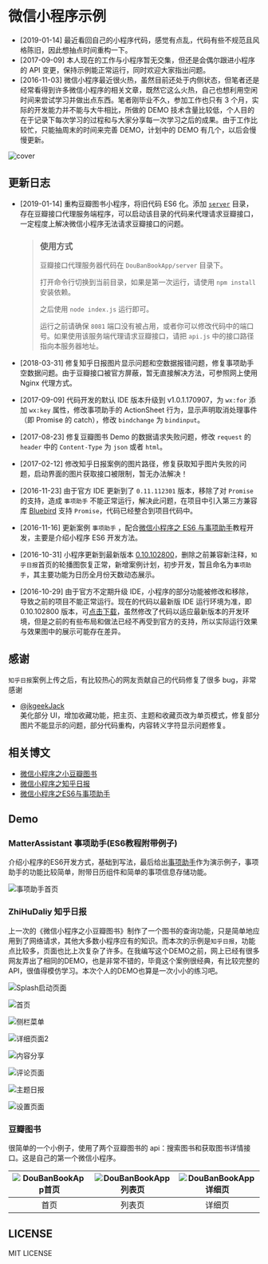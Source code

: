 # 微信小程序示例

- [2019-01-14] 最近看回自己的小程序代码，感觉有点乱，代码有些不规范且风格陈旧，因此想抽点时间重构一下。
- [2017-09-09] 本人现在的工作与小程序暂无交集，但还是会偶尔跟进小程序的 API 变更，保持示例能正常运行，同时欢迎大家指出问题。
- [2016-11-03] 微信小程序最近很火热，虽然目前还处于内侧状态，但笔者还是经常看得到许多微信小程序的相关文章，既然它这么火热，自己也想利用空闲时间来尝试学习并做出点东西。笔者刚毕业不久，参加工作也只有 3 个月，实际的开发能力并不能与大牛相比，所做的 DEMO 技术含量比较低，个人目的在于记录下每次学习的过程和与大家分享每一次学习之后的成果。由于工作比较忙，只能抽周末的时间来完善 DEMO，计划中的 DEMO 有几个，以后会慢慢更新。

![cover](resources/cover.png)

## 更新日志

- [2019-01-14] 重构豆瓣图书小程序，将旧代码 ES6 化。添加 [`server`](DouBanBookApp/server) 目录，存在豆瓣接口代理服务端程序，可以启动该目录的代码来代理请求豆瓣接口，一定程度上解决微信小程序无法请求豆瓣接口的问题。

    <blockquote>

    ### 使用方式

    豆瓣接口代理服务器代码在 `DouBanBookApp/server` 目录下。

    打开命令行切换到当前目录，如果是第一次运行，请使用 `npm install` 安装依赖。

    之后使用 `node index.js` 运行即可。

    运行之前请确保 `8081` 端口没有被占用，或者你可以修改代码中的端口号。如果使用该服务端代理请求豆瓣接口，请把 `api.js` 中的接口路径指向本服务器地址。

    </blockquote>

- [2018-03-31] 修复知乎日报图片显示问题和空数据报错问题，修复事项助手空数据问题。由于豆瓣接口被官方屏蔽，暂无直接解决方法，可参照网上使用 Nginx 代理方式。
- [2017-09-09] 代码开发的默认 IDE 版本升级到 v1.0.1.170907，为 `wx:for` 添加 `wx:key` 属性，修改事项助手的 ActionSheet 行为，显示声明取消处理事件（即 Promise 的 catch），修改 `bindchange` 为 `bindinput`。
- [2017-08-23] 修复豆瓣图书 Demo 的数据请求失败问题，修改 `request` 的 `header` 中的 `Content-Type` 为 `json` 或者 `html`。

- [2017-02-12] 修改知乎日报案例的图片路径，修复获取知乎图片失败的问题，启动界面的图片获取接口被限制，暂无办法解决！

- [2016-11-23] 由于官方 IDE 更新到了 `0.11.112301` 版本，移除了对 `Promise` 的支持，造成 `事项助手` 不能正常运行，解决此问题，在项目中引入第三方兼容库 [Bluebird](https://github.com/petkaantonov/bluebird) 支持 `Promise`，代码已经整合到项目代码中。

- [2016-11-16] 更新案例 `事项助手` ，配合[微信小程序之 ES6 与事项助手](http://oopsguy.com/2016/11/12/wechat-small-program-es6-matter-assistant/)教程开发，主要是介绍小程序 ES6 开发方法。

- [2016-10-31] 小程序更新到最新版本 [0.10.102800](https://mp.weixin.qq.com/debug/wxadoc/dev/devtools/download.html)，删除之前兼容新注释，`知乎日报`首页的轮播图恢复正常，新增案例计划，初步开发，暂且命名为`事项助手`，其主要功能为日历全月份天数动态展示。

- [2016-10-29] 由于官方不定期升级 IDE，小程序的部分功能被修改和移除，导致之前的项目不能正常运行。现在的代码以最新版 IDE 运行环境为准，即 0.10.102800 版本，可[点击下载](https://mp.weixin.qq.com/debug/wxadoc/dev/devtools/download.html)，虽然修改了代码以适应最新版本的开发环境，但是之前的有些布局和做法已经不再受到官方的支持，所以实际运行效果与效果图中的展示可能存在差异。

## 感谢
`知乎日报`案例上传之后，有比较热心的网友贡献自己的代码修复了很多 bug，非常感谢

- [@jkgeekJack](https://github.com/jkgeekJack)  
  美化部分 UI，增加收藏功能，把主页、主题和收藏页改为单页模式，修复部分图片不能显示的问题，部分代码重构，内容转义字符显示问题修复。

## 相关博文

- [微信小程序之小豆瓣图书](http://oopsguy.com/2016/11/12/wechat-small-program-es6-matter-assistant/)
- [微信小程序之知乎日报](http://oopsguy.com/2016/10/24/wechat-small-program-zhihudaily/)
- [微信小程序之ES6与事项助手](http://oopsguy.com/2016/10/17/weixin-small-program-doubanbook/)

## Demo

### MatterAssistant 事项助手(ES6教程附带例子)

介绍小程序的ES6开发方式，基础到写法，最后给出[事项助手](http://oopsguy.com)作为演示例子，事项助手的功能比较简单，附带日历组件和简单的事项信息存储功能。

![事项助手首页](resources/3-1.png)

### ZhiHuDaliy 知乎日报

上一次的《微信小程序之小豆瓣图书》制作了一个图书的查询功能，只是简单地应用到了网络请求，其他大多数小程序应有的知识。而本次的示例是`知乎日报`，功能点比较多，页面也比上次复杂了许多。在我编写这个DEMO之前，网上已经有很多网友弄出了相同的DEMO，也是非常不错的，毕竟这个案例很经典，有比较完整的API，很值得模仿学习。本次个人的DEMO也算是一次小小的练习吧。

![Splash启动页面](resources/2-1.png)

![首页](resources/2-2.png)

![侧栏菜单](resources/2-3.png)

![详细页面2](resources/2-4.png)

![内容分享](resources/2-5.png)

![评论页面](resources/2-6.png)

![主题日报](resources/2-7.png)

![设置页面](resources/2-8.png)

### 豆瓣图书

很简单的一个小例子，使用了两个豆瓣图书的 api：搜索图书和获取图书详情接口。这是自己的第一个微信小程序。

| ![DouBanBookApp首页](resources/1-1.png) | ![DouBanBookApp列表页](resources/1-2.png) | ![DouBanBookApp详细页](resources/1-3.png) |
| :----: | :----: | :----: |
| 首页 | 列表页 | 详细页 |

## LICENSE

MIT LICENSE

